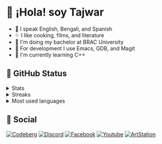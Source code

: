 # 👋 ¡Hola! soy Tajwar

- 💛 I speak English, Bengali, and Spanish
- ✨ I like cooking, films, and literature
- 🐝 I'm doing my bachelor at BRAC University
- 🦖 For development I use Emacs, GDB, and Magit
- 🌴 I'm currently learning C++

## 🌿 GitHub Status

<details>
  <summary>Stats</summary>
  <img align="top" src="https://github-readme-stats.vercel.app/api?username=tktajwar&show_icons=true&theme=dark"/>
</details>
<details>
  <summary>Streaks</summary>
  <img align="top" src="https://streak-stats.demolab.com?user=tktajwar&theme=dark"/>
</details>
<details>
  <summary>Most used languages</summary>
  <img align="top" src="https://github-readme-stats.vercel.app/api/top-langs/?username=tktajwar&layout=donut&theme=dark"/>
</details>

## 🦒 Social

[![Codeberg](https://img.shields.io/badge/%40tktajwar-white?logo=codeberg)](https://codeberg.org/tktajwar) [![Discord](https://img.shields.io/badge/%40tktajwar-36393e?logo=discord)](https://discord.com/users/626968770807726081) [![Facebook](https://img.shields.io/badge/Takey%20Tajwar-3b5998?logo=facebook)](https://www.facebook.com/tktajwar) [![Youtube](https://img.shields.io/badge/Takey%20Tajwar-cc181e?logo=youtube)](https://www.youtube.com/@tktajwar) [![ArtStation](https://img.shields.io/badge/Tajwar-121109?logo=artstation)](https://www.artstation.com/tajwar)

